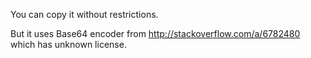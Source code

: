 You can copy it without restrictions.

But it uses Base64 encoder from http://stackoverflow.com/a/6782480 which has unknown license.
